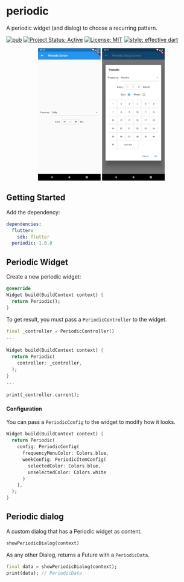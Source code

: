 # periodic
A periodic widget (and dialog) to choose a recurring pattern.

[![pub](https://img.shields.io/badge/pub-1.0.0-blue)](https://pub.dev/packages/periodic)
[![Project Status: Active](https://www.repostatus.org/badges/latest/active.svg)](https://www.repostatus.org/#active)
[![License: MIT](https://img.shields.io/badge/license-MIT-blue.svg)](https://opensource.org/licenses/MIT)
[![style: effective dart](https://img.shields.io/badge/style-effective_dart-40c4ff.svg)](https://github.com/pblinux/periodic)

<p align="middle">
  <img src="images/widget.png" height="350">
  <img src="images/dialog.png" height="350">
</p>

## Getting Started

Add the dependency:
```yaml
dependencies:
  flutter:
    sdk: flutter
  periodic: 1.0.0
```

## Periodic Widget
Create a new periodic widget:
```dart
@override
Widget build(BuildContext context) {
  return Periodic();
}
```
To get result, you must pass a `PeriodicController` to the widget.

```dart
final _controller = PeriodicController()
...

Widget build(BuildContext context) {
  return Periodic(
    controller: _controller,
  );
}
...

print(_controller.current);
```

#### Configuration

You can pass a `PeriodicConfig` to the widget to modify how it looks.

```dart
Widget build(BuildContext context) {
  return Periodic(
    config: PeriodicConfig(
      frequencyMenuColor: Colors.blue,
      weekConfig: PeriodicItemConfig(
        selectedColor: Colors.blue,
        unselectedColor: Colors.white
      )
    ),
  );
}
```

## Periodic dialog

A custom dialog that has a Periodic widget as content.

```dart
showPeriodicDialog(context)
```

As any other Dialog, returns a Future with a `PeriodicData`.

```dart
final data = showPeriodicDialog(context);
print(data); // PeriodicData
```